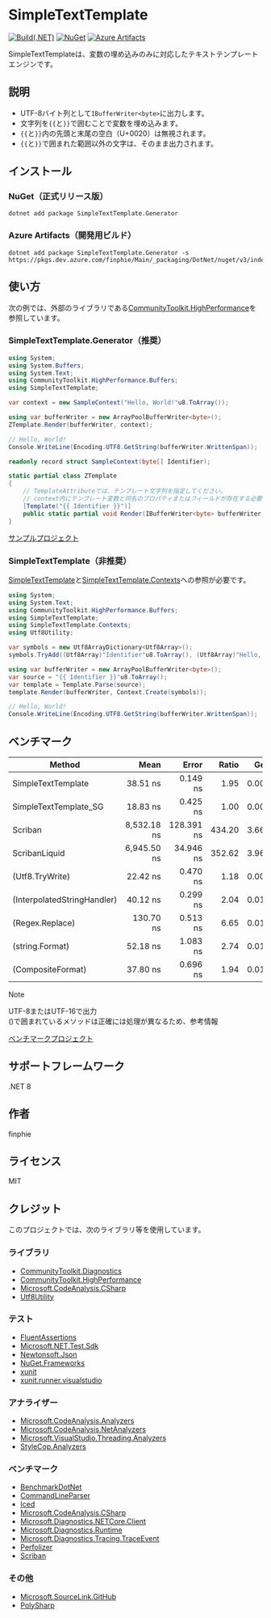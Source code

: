 # SimpleTextTemplate

[![Build(.NET)](https://github.com/finphie/SimpleTextTemplate/actions/workflows/build-dotnet.yml/badge.svg)](https://github.com/finphie/SimpleTextTemplate/actions/workflows/build-dotnet.yml)
[![NuGet](https://img.shields.io/nuget/v/SimpleTextTemplate.Generator?color=0078d4&label=NuGet)](https://www.nuget.org/packages/SimpleTextTemplate.Generator/)
[![Azure Artifacts](https://feeds.dev.azure.com/finphie/7af9aa4d-c550-43af-87a5-01539b2d9934/_apis/public/Packaging/Feeds/DotNet/Packages/24cf531b-b173-4efd-a808-f68234d28e3d/Badge)](https://dev.azure.com/finphie/Main/_artifacts/feed/DotNet/NuGet/SimpleTextTemplate.Generator?preferRelease=true)

SimpleTextTemplateは、変数の埋め込みのみに対応したテキストテンプレートエンジンです。

## 説明

- UTF-8バイト列として`IBufferWriter<byte>`に出力します。
- 文字列を`{{`と`}}`で囲むことで変数を埋め込みます。
- `{{`と`}}`内の先頭と末尾の空白（U+0020）は無視されます。
- `{{`と`}}`で囲まれた範囲以外の文字は、そのまま出力されます。

## インストール

### NuGet（正式リリース版）

```shell
dotnet add package SimpleTextTemplate.Generator
```

### Azure Artifacts（開発用ビルド）

```shell
dotnet add package SimpleTextTemplate.Generator -s https://pkgs.dev.azure.com/finphie/Main/_packaging/DotNet/nuget/v3/index.json
```

## 使い方

次の例では、外部のライブラリである[CommunityToolkit.HighPerformance](https://www.nuget.org/packages/CommunityToolkit.HighPerformance/)を参照しています。

### SimpleTextTemplate.Generator（推奨）

```csharp
using System;
using System.Buffers;
using System.Text;
using CommunityToolkit.HighPerformance.Buffers;
using SimpleTextTemplate;

var context = new SampleContext("Hello, World!"u8.ToArray());

using var bufferWriter = new ArrayPoolBufferWriter<byte>();
ZTemplate.Render(bufferWriter, context);

// Hello, World!
Console.WriteLine(Encoding.UTF8.GetString(bufferWriter.WrittenSpan));

readonly record struct SampleContext(byte[] Identifier);

static partial class ZTemplate
{
    // TemplateAttributeでは、テンプレート文字列を指定してください。
    // context内にテンプレート変数と同名のプロパティまたはフィールドが存在する必要があります。
    [Template("{{ Identifier }}")]  
    public static partial void Render(IBufferWriter<byte> bufferWriter, SampleContext context);
}
```

[サンプルプロジェクト](https://github.com/finphie/SimpleTextTemplate/tree/main/Source/SimpleTextTemplate.Sample)

### SimpleTextTemplate（非推奨）

[SimpleTextTemplate](https://www.nuget.org/packages/SimpleTextTemplate/)と[SimpleTextTemplate.Contexts](https://www.nuget.org/packages/SimpleTextTemplate.Contexts/)への参照が必要です。

```csharp
using System;
using System.Text;
using CommunityToolkit.HighPerformance.Buffers;
using SimpleTextTemplate;
using SimpleTextTemplate.Contexts;
using Utf8Utility;

var symbols = new Utf8ArrayDictionary<Utf8Array>();
symbols.TryAdd((Utf8Array)"Identifier"u8.ToArray(), (Utf8Array)"Hello, World!"u8.ToArray());

using var bufferWriter = new ArrayPoolBufferWriter<byte>();
var source = "{{ Identifier }}"u8.ToArray();
var template = Template.Parse(source);
template.Render(bufferWriter, Context.Create(symbols));

// Hello, World!
Console.WriteLine(Encoding.UTF8.GetString(bufferWriter.WrittenSpan));
```

## ベンチマーク

| Method                      | Mean        | Error      | Ratio  | Gen0   | Gen1   | Allocated |
|---------------------------- |------------:|-----------:|-------:|-------:|-------:|----------:|
| SimpleTextTemplate          |    38.51 ns |   0.149 ns |   1.95 | 0.0067 |      - |      56 B |
| SimpleTextTemplate_SG       |    18.83 ns |   0.425 ns |   1.00 | 0.0067 |      - |      56 B |
| Scriban                     | 8,532.18 ns | 128.391 ns | 434.20 | 3.6621 | 0.3357 |   30778 B |
| ScribanLiquid               | 6,945.50 ns |  34.946 ns | 352.62 | 3.9673 | 0.3891 |   33194 B |
| (Utf8.TryWrite)             |    22.42 ns |   0.470 ns |   1.18 | 0.0067 |      - |      56 B |
| (InterpolatedStringHandler) |    40.12 ns |   0.299 ns |   2.04 | 0.0105 |      - |      88 B |
| (Regex.Replace)             |   130.70 ns |   0.513 ns |   6.65 | 0.0105 |      - |      88 B |
| (string.Format)             |    52.18 ns |   1.083 ns |   2.74 | 0.0105 |      - |      88 B |
| (CompositeFormat)           |    37.80 ns |   0.696 ns |   1.94 | 0.0105 |      - |      88 B |

> [!Note]
> UTF-8またはUTF-16で出力  
> ()で囲まれているメソッドは正確には処理が異なるため、参考情報

[ベンチマークプロジェクト](https://github.com/finphie/SimpleTextTemplate/tree/main/Source/SimpleTextTemplate.Benchmarks)

## サポートフレームワーク

.NET 8

## 作者

finphie

## ライセンス

MIT

## クレジット

このプロジェクトでは、次のライブラリ等を使用しています。

### ライブラリ

- [CommunityToolkit.Diagnostics](https://github.com/CommunityToolkit/dotnet)
- [CommunityToolkit.HighPerformance](https://github.com/CommunityToolkit/dotnet)
- [Microsoft.CodeAnalysis.CSharp](https://github.com/dotnet/roslyn)
- [Utf8Utility](https://github.com/finphie/Utf8Utility)

### テスト

- [FluentAssertions](https://github.com/fluentassertions/fluentassertions)
- [Microsoft.NET.Test.Sdk](https://github.com/microsoft/vstest)
- [Newtonsoft.Json](https://github.com/JamesNK/Newtonsoft.Json)
- [NuGet.Frameworks](https://github.com/NuGet/NuGet.Client)
- [xunit](https://github.com/xunit/xunit)
- [xunit.runner.visualstudio](https://github.com/xunit/visualstudio.xunit)

### アナライザー

- [Microsoft.CodeAnalysis.Analyzers](https://github.com/dotnet/roslyn-analyzers)
- [Microsoft.CodeAnalysis.NetAnalyzers](https://github.com/dotnet/roslyn-analyzers)
- [Microsoft.VisualStudio.Threading.Analyzers](https://github.com/Microsoft/vs-threading)
- [StyleCop.Analyzers](https://github.com/DotNetAnalyzers/StyleCopAnalyzers)

### ベンチマーク

- [BenchmarkDotNet](https://github.com/dotnet/BenchmarkDotNet)
- [CommandLineParser](https://github.com/commandlineparser/commandline)
- [Iced](https://github.com/icedland/iced)
- [Microsoft.CodeAnalysis.CSharp](https://github.com/dotnet/roslyn)
- [Microsoft.Diagnostics.NETCore.Client](https://github.com/dotnet/diagnostics)
- [Microsoft.Diagnostics.Runtime](https://github.com/Microsoft/clrmd)
- [Microsoft.Diagnostics.Tracing.TraceEvent](https://github.com/Microsoft/perfview)
- [Perfolizer](https://github.com/AndreyAkinshin/perfolizer)
- [Scriban](https://github.com/scriban/scriban)

### その他

- [Microsoft.SourceLink.GitHub](https://github.com/dotnet/sourcelink)
- [PolySharp](https://github.com/Sergio0694/PolySharp)
